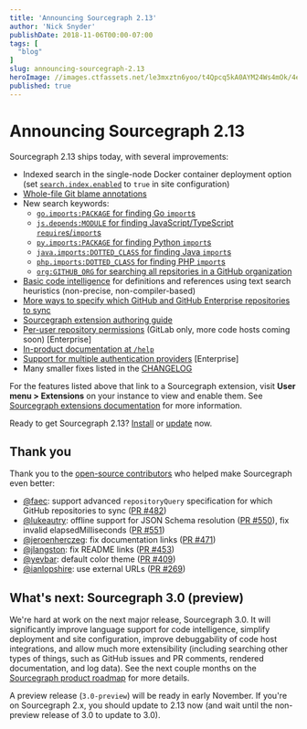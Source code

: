 ```yaml
---
title: 'Announcing Sourcegraph 2.13'
author: 'Nick Snyder'
publishDate: 2018-11-06T00:00-07:00
tags: [
  "blog"
]
slug: announcing-sourcegraph-2.13
heroImage: //images.ctfassets.net/le3mxztn6yoo/t4Qpcq5kA0AYM24Ws4mOk/4edf5502a936bbec90c262fa00355aed/sourcegraph-mark.png
published: true
---
```


# Announcing Sourcegraph 2.13

Sourcegraph 2.13 ships today, with several improvements:

- Indexed search in the single-node Docker container deployment option (set [`search.index.enabled`](https://docs.sourcegraph.com/admin/site_config/all#search-index-enabled-boolean) to `true` in site configuration)
- [Whole-file Git blame annotations](https://sourcegraph.com/extensions/sourcegraph/git-extras)
- New search keywords:
  - [`go.imports:PACKAGE` for finding Go `import`s](https://sourcegraph.com/extensions/sourcegraph/go-imports-search)
  - [`js.depends:MODULE` for finding JavaScript/TypeScript `require`s/`import`s](https://sourcegraph.com/extensions/sourcegraph/js-dependency-search)
  - [`py.imports:PACKAGE` for finding Python `import`s](https://sourcegraph.com/extensions/sourcegraph/python-imports-search) 
  - [`java.imports:DOTTED_CLASS` for finding Java `import`s](https://sourcegraph.com/extensions/sourcegraph/java-imports-search) 
  - [`php.imports:DOTTED_CLASS` for finding PHP `import`s](https://sourcegraph.com/extensions/sourcegraph/php-imports-search) 
  - [`org:GITHUB_ORG` for searching all repsitories in a GitHub organization](https://sourcegraph.com/extensions/sourcegraph/org-search)
- [Basic code intelligence](https://sourcegraph.com/extensions/sourcegraph/basic-code-intel) for definitions and references using text search heuristics (non-precise, non-compiler-based)
- [More ways to specify which GitHub and GitHub Enterprise repositories to sync](https://docs.sourcegraph.com/admin/site_config/all#repositoryquery-array)
- [Sourcegraph extension authoring guide](https://github.com/sourcegraph/sourcegraph-extension-docs)
- [Per-user repository permissions](https://docs.sourcegraph.com/admin/repo/permissions) (GitLab only, more code hosts coming soon) [Enterprise]
- [In-product documentation at `/help`](https://docs.sourcegraph.com/dev/documentation#sourcegraph-help)
- [Support for multiple authentication providers](https://docs.sourcegraph.com/admin/auth) [Enterprise]
- Many smaller fixes listed in the [CHANGELOG](https://github.com/sourcegraph/sourcegraph/blob/master/CHANGELOG.md#213)

For the features listed above that link to a Sourcegraph extension, visit **User menu > Extensions** on your instance to view and enable them. See [Sourcegraph extensions documentation](https://docs.sourcegraph.com/extensions#usage) for more information.

Ready to get Sourcegraph 2.13? [Install](https://docs.sourcegraph.com/#quickstart) or [update](https://docs.sourcegraph.com/admin/updates) now.

## Thank you

Thank you to the [open-source contributors](https://github.com/sourcegraph/sourcegraph) who helped make Sourcegraph even better:

- [@faec](https://github.com/faec): support advanced `repositoryQuery` specification for which GitHub repositories to sync ([PR #482](https://github.com/sourcegraph/sourcegraph/pull/482))
- [@lukeautry](https://github.com/lukeautry): offline support for JSON Schema resolution ([PR #550](https://github.com/sourcegraph/sourcegraph/pull/550)), fix invalid elapsedMilliseconds ([PR #551](https://github.com/sourcegraph/sourcegraph/pull/551))
- [@jeroenherczeg](https://github.com/jeroenherczeg): fix documentation links ([PR #471](https://github.com/sourcegraph/sourcegraph/pull/471))
- [@jlangston](https://github.com/jlangston): fix README links ([PR #453](https://github.com/sourcegraph/sourcegraph/pull/453))
- [@yevbar](https://github.com/yevbar): default color theme ([PR #409](https://github.com/sourcegraph/sourcegraph/pull/409))
- [@ianlopshire](https://github.com/ianlopshire): use external URLs ([PR #269](https://github.com/sourcegraph/sourcegraph/pull/269))

## What's next: Sourcegraph 3.0 (preview)

We're hard at work on the next major release, Sourcegraph 3.0. It will significantly improve language support for code intelligence, simplify deployment and site configuration, improve debuggability of code host integrations, and allow much more extensibility (including searching other types of things, such as GitHub issues and PR comments, rendered documentation, and log data). See the next couple months on the [Sourcegraph product roadmap](https://docs.sourcegraph.com/dev/roadmap#november-2018) for more details.

A preview release (`3.0-preview`) will be ready in early November. If you're on Sourcegraph 2.x, you should update to 2.13 now (and wait until the non-preview release of 3.0 to update to 3.0).